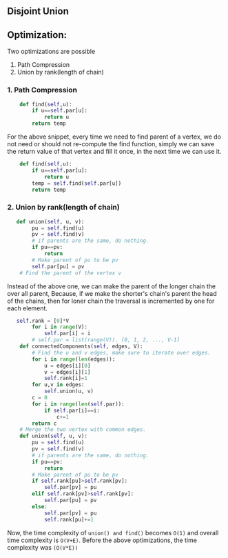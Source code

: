## Disjoint Union

## Optimization:

Two optimizations are possible

1. Path Compression
2. Union by rank(length of chain)

### 1. Path Compression

```py
    def find(self,u):
        if u==self.par[u]:
            return u
        return temp
```

For the above snippet, every time we need to find parent of a vertex, we do not need or should not re-compute the find function, simply we can save the return value of that vertex and fill it once, in the next time we can use it.

```py
    def find(self,u):
        if u==self.par[u]:
            return u
        temp = self.find(self.par[u])
        return temp
```

### 2. Union by rank(length of chain)

```py
   def union(self, u, v):
        pu = self.find(u)
        pv = self.find(v)
        # if parents are the same, do nothing.
        if pu==pv:
            return
        # Make parent of pu to be pv
        self.par[pu] = pv
    # Find the parent of the vertex v
```

Instead of the above one, we can make the parent of the longer chain the over all parent, Because, if we make the shorter's chain's parent the head of the chains, then for loner chain the traversal is incremented by one for each element.

```py
   self.rank = [0]*V
        for i in range(V):
            self.par[i] = i
        # self.par = list(range(V)). [0, 1, 2, ..., V-1]
    def connectedComponents(self, edges, V):
        # Find the u and v edges, make sure to iterate over edges.
        for i in range(len(edges)):
            u = edges[i][0]
            v = edges[i][1]
            self.rank[i]=1
        for u,v in edges:
            self.union(u, v)
        c = 0
        for i in range(len(self.par)):
            if self.par[i]==i:
                c+=1
        return c
    # Merge the two vertex with common edges.
    def union(self, u, v):
        pu = self.find(u)
        pv = self.find(v)
        # if parents are the same, do nothing.
        if pu==pv:
            return
        # Make parent of pu to be pv
        if self.rank[pu]>self.rank[pv]:
            self.par[pv] = pu
        elif self.rank[pv]>self.rank[pv]:
            self.par[pu] = pv
        else:
            self.par[pv] = pu
            self.rank[pu]+=1
```

Now, the time complexity of `union() and find()` becomes `O(1)` and overall time complexity is `O(V+E)`.
Before the above optimizations, the time complexity was `(O(V*E))`
